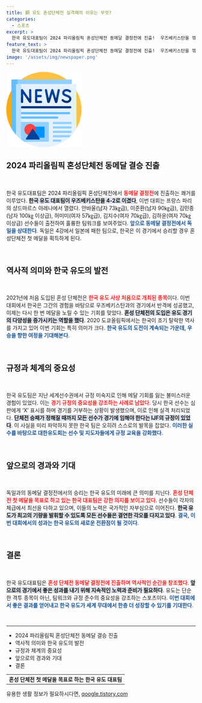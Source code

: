 ```yaml
---
title: 銅 유도 혼성단체전 실격패의 이유는 무엇?
categories:
  - 스포츠
excerpt: >
  한국 유도대표팀이 2024 파리올림픽 혼성단체전 동메달 결정전에 진출!  우즈베키스탄을 꺾고, 독일과의 결전을 앞두고 첫 메달 획득에 도전합니다.
feature_text: >
  한국 유도대표팀이 2024 파리올림픽 혼성단체전 동메달 결정전에 진출!  우즈베키스탄을 꺾고, 독일과의 결전을 앞두고 첫 메달 획득에 도전합니다.
image: '/assets/img/newspaper.png'
---
```


<p><img src="/assets/img/newspaper.png" alt="kimp 속보" /></p>

<h2 data-ke-size="size26">2024 파리올림픽 혼성단체전 동메달 결승 진출</h2>

<p data-ke-size="size16">&nbsp;</p>

<p>한국 유도대표팀은 2024 파리올림픽 혼성단체전에서 <b><span style="color: #ee2323;">동메달 결정전</span></b>에 진출하는 쾌거를 이루었다. <b><span style="background-color: #21538527;">한국 유도 대표팀이 우즈베키스탄을 4-2로 이겼다</span></b>, 이번 대회는 프랑스 파리의 샹드마르스 아레나에서 열렸다. 안바울(남자 73㎏급), 이준환(남자 90㎏급), 김민종(남자 100㎏ 이상급), 허미미(여자 57㎏급), 김지수(여자 70㎏급), 김하윤(여자 70㎏ 이상급) 선수들이 출전하여 훌륭한 팀워크를 보여주었다. <b><span style="color: #1a5490;">앞으로 동메달 결정전에서 독일을 상대한다</span></b>. 독일은 4강에서 일본에 패한 팀으로, 한국은 이 경기에서 승리할 경우 혼성단체전 첫 메달을 획득하게 된다.</p>

<p data-ke-size="size16">&nbsp;</p>

<h2 data-ke-size="size26">역사적 의미와 한국 유도의 발전</h2>

<p data-ke-size="size16">&nbsp;</p>

<p>2021년에 처음 도입된 혼성 단체전은 <b><span style="color: #ee2323;">한국 유도 사상 처음으로 개최된 종목</span></b>이다. 이번 대회에서 한국은 그간의 경험을 바탕으로 우즈베키스탄과의 경기에서 반격에 성공했고, 이제는 다시 한 번 메달을 노릴 수 있는 기회를 맞았다. <b><span style="background-color: #21538527;">혼성 단체전의 도입은 유도 경기의 다양성을 증가시키는 역할을 했다</span></b>. 2020 도쿄올림픽에서는 한국이 조기 탈락한 역사를 가지고 있어 이번 기회는 특히 의미가 크다. <b><span style="color: #1a5490;">한국 유도의 도전이 계속되는 가운데, 우승을 향한 여정을 기대해본다</span></b>.</p>

<p data-ke-size="size16">&nbsp;</p>

<h2 data-ke-size="size26">규정과 체계의 중요성</h2>

<p data-ke-size="size16">&nbsp;</p>

<p>한국 유도팀은 지난 세계선수권에서 규정 미숙지로 인해 메달 기회를 잃는 불미스러운 경험이 있었다. 이는 <b><span style="color: #ee2323;">경기 규정의 중요성을 강조하는 사례로 남았다</span></b>. 당시 한국 선수는 심판에게 ‘X’ 표시를 하며 경기를 거부하는 상황이 발생했으며, 이로 인해 실격 처리되었다. <b><span style="background-color: #21538527;">단체전 승패가 정해질 때까지 모든 선수가 경기에 임해야 한다는 IJF의 규정이 있었다</span></b>. 이 사실을 미리 파악하지 못한 한국 팀은 오히려 스스로의 발목을 잡았다. <b><span style="color: #1a5490;">이러한 실수를 바탕으로 대한유도회는 선수 및 지도자들에게 규정 교육을 강화했다</span></b>.</p>

<p data-ke-size="size16">&nbsp;</p>

<h2 data-ke-size="size26">앞으로의 경과와 기대</h2>

<p data-ke-size="size16">&nbsp;</p>

<p>독일과의 동메달 결정전에서의 승리는 한국 유도의 미래에 큰 의미를 지닌다. <b><span style="color: #ee2323;">혼성 단체전 첫 메달을 목표로 하고 있는 한국 대표팀은 강한 의지를 보이고 있다</span></b>. 선수들이 각자의 체급에서 최선을 다하고 있으며, 이들의 노력은 국가적인 자부심으로 이어진다. <b><span style="background-color: #21538527;">한국 유도가 최고의 기량을 발휘할 수 있도록 모든 선수들은 결연한 각오를 다지고 있다</span></b>. <b><span style="color: #1a5490;">결국, 이번 대회에서의 성과는 한국 유도의 새로운 전환점이 될 것이다</span></b>.</p>

<p data-ke-size="size16">&nbsp;</p>

<h2 data-ke-size="size26">결론</h2>

<p data-ke-size="size16">&nbsp;</p>

<p>한국 유도대표팀은 <b><span style="color: #ee2323;">혼성 단체전 동메달 결정전에 진출하며 역사적인 순간을 창조했다</span></b>. <b><span style="background-color: #21538527;">앞으로의 경기에서 좋은 성과를 내기 위해 지속적인 노력과 준비가 필요하다</span></b>. 유도는 단순한 격투 종목이 아닌, 팀워크와 규정 준수의 중요성을 강조하는 스포츠이다. <b><span style="color: #1a5490;">이번 대회에서 좋은 결과를 얻어내고 한국 유도가 세계 무대에서 한층 더 성장할 수 있기를 기대한다</span></b>.</p>

<p data-ke-size="size16">&nbsp;</p>

<hr />

<ul>
<li>2024 파리올림픽 혼성단체전 동메달 결승 진출</li>
<li>역사적 의미와 한국 유도의 발전</li>
<li>규정과 체계의 중요성</li>
<li>앞으로의 경과와 기대</li>
<li>결론</li>
</ul>

<table style="width: 100%;">
<tr>
<td style="text-align: center; height: 17px;"><b>혼성 단체전 첫 메달을 목표로 하는 한국 유도 대표팀</b></td>
</tr>
</table>
유용한 생활 정보가 필요하시다면, <a href="https://qoogle.tistory.com" rel="dofollow">qoogle.tistory.com</a>


